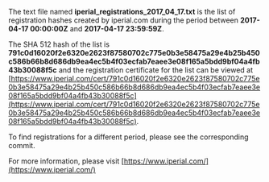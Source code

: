 The text file named **iperial_registrations_2017_04_17.txt** is the list of registration hashes created by iperial.com during the period between **2017-04-17 00:00:00Z** and **2017-04-17 23:59:59Z**.

The SHA 512 hash of the list is **791c0d16020f2e6320e2623f87580702c775e0b3e58475a29e4b25b450c586b66b8d686db9ea4ec5b4f03ecfab7eaee3e08f165a5bdd9bf04a4fb43b30088f5c** and the registration certificate for the list can be viewed at [https://www.iperial.com/cert/791c0d16020f2e6320e2623f87580702c775e0b3e58475a29e4b25b450c586b66b8d686db9ea4ec5b4f03ecfab7eaee3e08f165a5bdd9bf04a4fb43b30088f5c](https://www.iperial.com/cert/791c0d16020f2e6320e2623f87580702c775e0b3e58475a29e4b25b450c586b66b8d686db9ea4ec5b4f03ecfab7eaee3e08f165a5bdd9bf04a4fb43b30088f5c).

To find registrations for a different period, please see the corresponding commit.

For more information, please visit [https://www.iperial.com/](https://www.iperial.com/)
